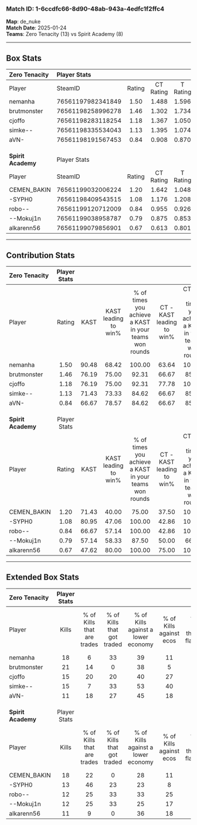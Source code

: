 ### Match ID: 1-6ccdfc66-8d90-48ab-943a-4edfc1f2ffc4  
**Map**: de_nuke  
**Match Date**: 2025-01-24  
**Teams**: Zero Tenacity (13) vs Spirit Academy (8)  

---  

## Box Stats  

| **Zero Tenacity**  | Player Stats      |        |           |          |       |       |       |         |        |      |     |
| :- | :- | :-: | :-: | :-: | :-: | :-: | :-: | :-: | :-: | :-: | :-: |
| Player             | SteamID           | Rating | CT Rating | T Rating | KAST  |  ADR  | Kills | Assists | Deaths | K/D  | HS% |
| nemanha            | 76561197982341849 |  1.50  |   1.488   |  1.596   | 90.48 | 105.8 |  18   |    7    |   13   | 1.38 | 66  |
| brutmonster        | 76561198258996278 |  1.46  |   1.302   |  1.734   | 76.19 | 87.3  |  21   |    1    |   12   | 1.75 | 71  |
| cjoffo             | 76561198283118254 |  1.18  |   1.367   |  1.050   | 76.19 | 77.2  |  15   |    6    |   13   | 1.15 | 53  |
| simke--            | 76561198335534043 |  1.13  |   1.395   |  1.074   | 71.43 | 78.4  |  15   |    2    |   13   | 1.15 | 66  |
| aVN-               | 76561198191567453 |  0.84  |   0.908   |  0.870   | 66.67 | 61.9  |  11   |    4    |   15   | 0.73 | 54  |
|                    |                   |        |           |          |       |       |       |         |        |      |     |
|                    |                   |        |           |          |       |       |       |         |        |      |     |
|                    |                   |        |           |          |       |       |       |         |        |      |     |
| **Spirit Academy** | Player Stats      |        |           |          |       |       |       |         |        |      |     |
| Player             | SteamID           | Rating | CT Rating | T Rating | KAST  |  ADR  | Kills | Assists | Deaths | K/D  | HS% |
| CEMEN_BAKIN        | 76561199032006224 |  1.20  |   1.642   |  1.048   | 71.43 | 91.6  |  18   |    3    |   17   | 1.06 | 55  |
| -SYPH0             | 76561198409543515 |  1.08  |   1.176   |  1.208   | 80.95 | 64.1  |  13   |    3    |   13   | 1.00 | 69  |
| robo--             | 76561199120712009 |  0.84  |   0.955   |  0.926   | 66.67 | 72.5  |  12   |    4    |   18   | 0.67 |  8  |
| --Mokuj1n          | 76561199038958787 |  0.79  |   0.875   |  0.853   | 57.14 | 67.0  |  12   |    1    |   16   | 0.75 | 58  |
| alkarenn56         | 76561199079856901 |  0.67  |   0.613   |  0.801   | 47.62 | 60.9  |  11   |    4    |   16   | 0.69 | 36  |
---  

## Contribution Stats  

| **Zero Tenacity**  | Player Stats |       |                      |                                                        |                           |                                                             |                          |                                                            |
| :- | :-: | :-: | :-: | :-: | :-: | :-: | :-: | :-: |
| Player             |    Rating    | KAST  | KAST leading to win% | % of times you achieve a KAST in your teams won rounds | CT - KAST leading to win% | CT - % of times you achieve a KAST in your teams won rounds | T - KAST leading to win% | T - % of times you achieve a KAST in your teams won rounds |
| nemanha            |     1.50     | 90.48 |        68.42         |                         100.00                         |           63.64           |                           100.00                            |          75.00           |                           100.00                           |
| brutmonster        |     1.46     | 76.19 |        75.00         |                         92.31                          |           66.67           |                            85.71                            |          85.71           |                           100.00                           |
| cjoffo             |     1.18     | 76.19 |        75.00         |                         92.31                          |           77.78           |                           100.00                            |          71.43           |                           83.33                            |
| simke--            |     1.13     | 71.43 |        73.33         |                         84.62                          |           66.67           |                            85.71                            |          83.33           |                           83.33                            |
| aVN-               |     0.84     | 66.67 |        78.57         |                         84.62                          |           66.67           |                            85.71                            |          100.00          |                           83.33                            |
|                    |              |       |                      |                                                        |                           |                                                             |                          |                                                            |
|                    |              |       |                      |                                                        |                           |                                                             |                          |                                                            |
|                    |              |       |                      |                                                        |                           |                                                             |                          |                                                            |
| **Spirit Academy** | Player Stats |       |                      |                                                        |                           |                                                             |                          |                                                            |
| Player             |    Rating    | KAST  | KAST leading to win% | % of times you achieve a KAST in your teams won rounds | CT - KAST leading to win% | CT - % of times you achieve a KAST in your teams won rounds | T - KAST leading to win% | T - % of times you achieve a KAST in your teams won rounds |
| CEMEN_BAKIN        |     1.20     | 71.43 |        40.00         |                         75.00                          |           37.50           |                           100.00                            |          42.86           |                           60.00                            |
| -SYPH0             |     1.08     | 80.95 |        47.06         |                         100.00                         |           42.86           |                           100.00                            |          50.00           |                           100.00                           |
| robo--             |     0.84     | 66.67 |        57.14         |                         100.00                         |           42.86           |                           100.00                            |          71.43           |                           100.00                           |
| --Mokuj1n          |     0.79     | 57.14 |        58.33         |                         87.50                          |           50.00           |                            66.67                            |          62.50           |                           100.00                           |
| alkarenn56         |     0.67     | 47.62 |        80.00         |                         100.00                         |           75.00           |                           100.00                            |          83.33           |                           100.00                           |
---  

## Extended Box Stats  

| **Zero Tenacity**  | Player Stats |                            |                            |                                    |                         |                              |                                 |        |                             |                                     |                          |                               |                            |
| :- | :-: | :-: | :-: | :-: | :-: | :-: | :-: | :-: | :-: | :-: | :-: | :-: | :-: |
| Player             |    Kills     | % of Kills that are trades | % of Kills that got traded | % of Kills against a lower economy | % of Kills against ecos | % of Kills that are flawless | % of Kills that are close duels | Deaths | % of Deaths that get traded | % of Deaths against a lower economy | % of Deaths against ecos | % of Deaths that are flawless | % of Deaths that are close |
| nemanha            |      18      |             6              |             33             |                 39                 |           11            |              72              |               22                |   13   |              8              |                 15                  |            15            |              46               |             15             |
| brutmonster        |      21      |             14             |             0              |                 38                 |            5            |              67              |                0                |   12   |              8              |                 17                  |            8             |              92               |             0              |
| cjoffo             |      15      |             20             |             20             |                 40                 |           27            |              53              |                7                |   13   |             15              |                 23                  |            0             |              38               |             15             |
| simke--            |      15      |             7              |             33             |                 53                 |           40            |              67              |                0                |   13   |             38              |                 15                  |            0             |              69               |             8              |
| aVN-               |      11      |             18             |             27             |                 45                 |           18            |              64              |                0                |   15   |             13              |                 33                  |            7             |              53               |             7              |
|                    |              |                            |                            |                                    |                         |                              |                                 |        |                             |                                     |                          |                               |                            |
|                    |              |                            |                            |                                    |                         |                              |                                 |        |                             |                                     |                          |                               |                            |
|                    |              |                            |                            |                                    |                         |                              |                                 |        |                             |                                     |                          |                               |                            |
| **Spirit Academy** | Player Stats |                            |                            |                                    |                         |                              |                                 |        |                             |                                     |                          |                               |                            |
| Player             |    Kills     | % of Kills that are trades | % of Kills that got traded | % of Kills against a lower economy | % of Kills against ecos | % of Kills that are flawless | % of Kills that are close duels | Deaths | % of Deaths that get traded | % of Deaths against a lower economy | % of Deaths against ecos | % of Deaths that are flawless | % of Deaths that are close |
| CEMEN_BAKIN        |      18      |             22             |             0              |                 28                 |           11            |              56              |               11                |   17   |             24              |                  6                  |            0             |              71               |             6              |
| -SYPH0             |      13      |             46             |             23             |                 23                 |            8            |              62              |               23                |   13   |             31              |                  8                  |            8             |              54               |             8              |
| robo--             |      12      |             25             |             33             |                 33                 |           25            |              50              |                8                |   18   |             22              |                  6                  |            0             |              72               |             11             |
| --Mokuj1n          |      12      |             25             |             33             |                 25                 |           17            |              67              |                0                |   16   |             19              |                  6                  |            0             |              69               |             0              |
| alkarenn56         |      11      |             9              |             0              |                 36                 |           18            |              73              |                0                |   16   |             13              |                  6                  |            0             |              63               |             6              |
